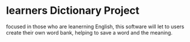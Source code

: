 # learners Dictionary Project
focused in those who are leanerning English, this software will let to users create their own word bank, helping to save a word and the meaning.
